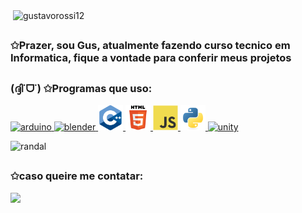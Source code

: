 
<p align="left">
</p>

<p>&nbsp;<img align="center" src="https://github-readme-stats.vercel.app/api?username=gustavorossi12&show_icons=true&theme=merko&title_color=f04800&text_color=fe7134&hide_border=true&locale=en" alt="gustavorossi12" /></p>


## <h3 align="left">✩Prazer, sou Gus, atualmente fazendo curso tecnico em Informatica, fique a vontade para conferir meus projetos</h3>

## <h3 align="left">(ദ്ദി˙ᗜ˙) ✩Programas que uso:</h3>

<p align="left"> <a href="https://www.arduino.cc/" target="_blank" rel="noreferrer"> <img src="https://cdn.worldvectorlogo.com/logos/arduino-1.svg" alt="arduino" width="40" height="40"/> </a> <a href="https://www.blender.org/" target="_blank" rel="noreferrer"> <img src="https://download.blender.org/branding/community/blender_community_badge_white.svg" alt="blender" width="40" height="40"/> </a> <a href="https://www.w3schools.com/cpp/" target="_blank" rel="noreferrer"> <img src="https://raw.githubusercontent.com/devicons/devicon/master/icons/cplusplus/cplusplus-original.svg" alt="cplusplus" width="40" height="40"/> </a> <a href="https://www.w3.org/html/" target="_blank" rel="noreferrer"> <img src="https://raw.githubusercontent.com/devicons/devicon/master/icons/html5/html5-original-wordmark.svg" alt="html5" width="40" height="40"/> </a> <a href="https://developer.mozilla.org/en-US/docs/Web/JavaScript" target="_blank" rel="noreferrer"> <img src="https://raw.githubusercontent.com/devicons/devicon/master/icons/javascript/javascript-original.svg" alt="javascript" width="40" height="40"/> </a> <a href="https://www.python.org" target="_blank" rel="noreferrer"> <img src="https://raw.githubusercontent.com/devicons/devicon/master/icons/python/python-original.svg" alt="python" width="40" height="40"/> </a> <a href="https://unity.com/" target="_blank" rel="noreferrer"> <img src="https://www.vectorlogo.zone/logos/unity3d/unity3d-icon.svg" alt="unity" width="40" height="40"/> </a> </p>

<img src="https://ranfren.neocities.org/gifs/magpie.gif" alt="randal">

## <h3 align="left">✩caso queire me contatar:</h3>
 <a href = "https://mail.google.com/mail/u/0/?hl=pt-BR&tf=cm&fs=1&to=gustavorossidellabruna@gmail.com"><img loading="lazy" src="https://img.shields.io/badge/Gmail-D14836?style=for-the-badge&logo=gmail&logoColor=white" target="_blank"></a>
